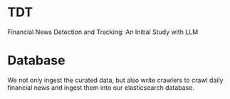 # TDT
 Financial News Detection and Tracking: An Initial Study with LLM

# Database
We not only ingest the curated data, but also write crawlers to crawl daily financial news and ingest them into our elasticsearch database. 
